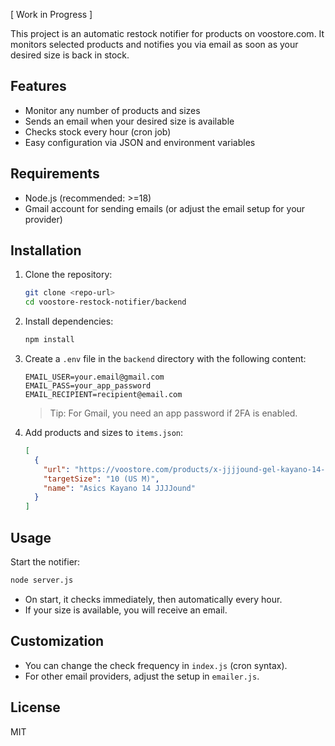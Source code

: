 [ Work in Progress ]

This project is an automatic restock notifier for products on voostore.com. It monitors selected products and notifies you via email as soon as your desired size is back in stock.

## Features

- Monitor any number of products and sizes
- Sends an email when your desired size is available
- Checks stock every hour (cron job)
- Easy configuration via JSON and environment variables

## Requirements

- Node.js (recommended: >=18)
- Gmail account for sending emails (or adjust the email setup for your provider)

## Installation

1. Clone the repository:
   ```sh
   git clone <repo-url>
   cd voostore-restock-notifier/backend
   ```
2. Install dependencies:
   ```sh
   npm install
   ```
3. Create a `.env` file in the `backend` directory with the following content:

   ```env
   EMAIL_USER=your.email@gmail.com
   EMAIL_PASS=your_app_password
   EMAIL_RECIPIENT=recipient@email.com
   ```

   > Tip: For Gmail, you need an app password if 2FA is enabled.

4. Add products and sizes to `items.json`:
   ```json
   [
     {
       "url": "https://voostore.com/products/x-jjjjound-gel-kayano-14-sneaker-in-white-black",
       "targetSize": "10 (US M)",
       "name": "Asics Kayano 14 JJJJound"
     }
   ]
   ```

## Usage

Start the notifier:

```sh
node server.js
```

- On start, it checks immediately, then automatically every hour.
- If your size is available, you will receive an email.

## Customization

- You can change the check frequency in `index.js` (cron syntax).
- For other email providers, adjust the setup in `emailer.js`.

## License

MIT
